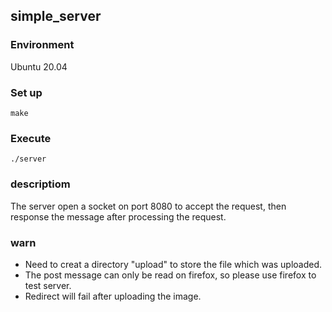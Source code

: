 ## simple_server
### Environment
Ubuntu 20.04
### Set up
```
make
```
### Execute
```
./server
```
### descriptiom
The server open a socket on port 8080 to accept the request, then response the message after processing the request.
### warn 
- Need to creat a directory "upload" to store the file which was uploaded.
- The post message can only be read on firefox, so please use firefox to test server.
- Redirect will fail after uploading the image.
